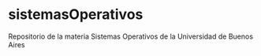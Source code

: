 # sistemasOperativos
Repositorio de la materia Sistemas Operativos de la Universidad de Buenos Aires
